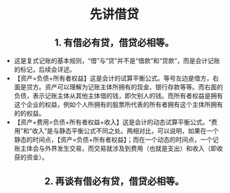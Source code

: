 # <center> 先讲借贷 </center>

##  <center>1. 有借必有贷，借贷必相等。 </center>
* 这是复式记账的基本规则，“借”与“贷”并不是“借款”和“贷款”，而是会计记账的标记，后续会详述。
* 【资产=负债+所有者权益】这是会计的试算平衡公式。等号左边是借方，右面是贷方。资产可以理解为记账主体所拥有的现金、银行存款等等。而右面的负债，表示记账主体从其他主体借的钱，即欠别人的钱。而所有者权益是拥有这个企业的权益，例如个人所拥有的股票所代表的所有者拥有这个主体所拥有的的权益。
* 【资产+费用=负债+所有者权益+收入】这是会计的动态试算平衡公式。“费用”和“收入”是与静态平衡公式不同之处。两相对比，可以说明，如果在一个静态的时间点，【资产=负债+所有者权益】；而在一个动态的时间点，一个记账主体会与外界发生交易，而交易就涉及到费用（也就是支出）和收入（即收获的资金）。

##  <center>2. 再谈有借必有贷，借贷必相等。 </center>
